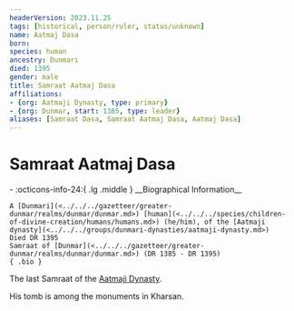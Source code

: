 ```yaml
---
headerVersion: 2023.11.25
tags: [historical, person/ruler, status/unknown]
name: Aatmaj Dasa
born:
species: human
ancestry: Dunmari
died: 1395
gender: male
title: Samraat Aatmaj Dasa
affiliations:
- {org: Aatmaji Dynasty, type: primary}
- {org: Dunmar, start: 1385, type: leader}
aliases: [Samraat Dasa, Samraat Aatmaj Dasa, Aatmaj Dasa]
---
```

# Samraat Aatmaj Dasa
<div class="grid cards ext-narrow-margin ext-one-column" markdown>
- :octicons-info-24:{ .lg .middle } __Biographical Information__

    A [Dunmari](<../../../gazetteer/greater-dunmar/realms/dunmar/dunmar.md>) [human](<../../../species/children-of-divine-creation/humans/humans.md>) (he/him), of the [Aatmaji dynasty](<../../../groups/dunmari-dynasties/aatmaji-dynasty.md>)  
    Died DR 1395  
    Samraat of [Dunmar](<../../../gazetteer/greater-dunmar/realms/dunmar/dunmar.md>) (DR 1385 - DR 1395)  
    { .bio }

</div>


The last Samraat of the [Aatmaji Dynasty](<../../../groups/dunmari-dynasties/aatmaji-dynasty.md>). 

His tomb is among the monuments in Kharsan. 






